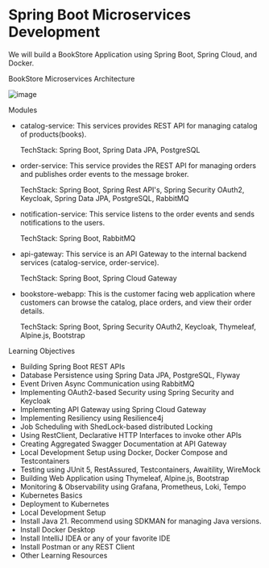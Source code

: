 # Spring Boot Microservices Development 



We will build a BookStore Application using Spring Boot, Spring Cloud, and Docker.

BookStore Microservices Architecture

![image](https://github.com/user-attachments/assets/92d61293-80ca-46cb-b9d9-3c0ca7887fd1)


Modules
* catalog-service: This services provides REST API for managing catalog of products(books).

  TechStack: Spring Boot, Spring Data JPA, PostgreSQL

* order-service: This service provides the REST API for managing orders and publishes order events to the message broker.

  TechStack: Spring Boot, Spring Rest API's, Spring Security OAuth2, Keycloak, Spring Data JPA, PostgreSQL, RabbitMQ

* notification-service: This service listens to the order events and sends notifications to the users.

  TechStack: Spring Boot, RabbitMQ

* api-gateway: This service is an API Gateway to the internal backend services (catalog-service, order-service).

  TechStack: Spring Boot, Spring Cloud Gateway

* bookstore-webapp: This is the customer facing web application where customers can browse the catalog, place orders, and view their order details.

  TechStack: Spring Boot, Spring Security OAuth2, Keycloak, Thymeleaf, Alpine.js, Bootstrap

Learning Objectives
* Building Spring Boot REST APIs
* Database Persistence using Spring Data JPA, PostgreSQL, Flyway
* Event Driven Async Communication using RabbitMQ
* Implementing OAuth2-based Security using Spring Security and Keycloak
* Implementing API Gateway using Spring Cloud Gateway
* Implementing Resiliency using Resilience4j
* Job Scheduling with ShedLock-based distributed Locking
* Using RestClient, Declarative HTTP Interfaces to invoke other APIs
* Creating Aggregated Swagger Documentation at API Gateway
* Local Development Setup using Docker, Docker Compose and Testcontainers
* Testing using JUnit 5, RestAssured, Testcontainers, Awaitility, WireMock
* Building Web Application using Thymeleaf, Alpine.js, Bootstrap
* Monitoring & Observability using Grafana, Prometheus, Loki, Tempo 
* Kubernetes Basics 
* Deployment to Kubernetes 
* Local Development Setup
* Install Java 21. Recommend using SDKMAN for managing Java versions.
* Install Docker Desktop
* Install IntelliJ IDEA or any of your favorite IDE
* Install Postman or any REST Client
* Other Learning Resources


